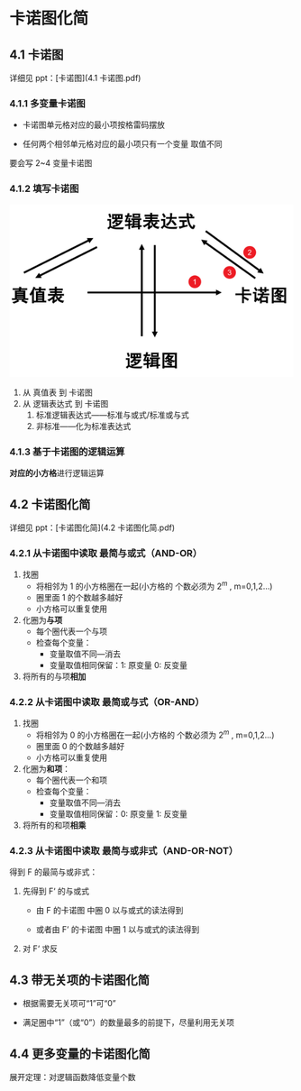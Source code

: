# 卡诺图化简

## 4.1 卡诺图

详细见 ppt：[卡诺图](4.1 卡诺图.pdf)

### 4.1.1 多变量卡诺图

- 卡诺图单元格对应的最小项按格雷码摆放

- 任何两个相邻单元格对应的最小项只有一个变量 取值不同

要会写 2~4 变量卡诺图

### 4.1.2 填写卡诺图

![填写卡诺图](卡诺图化简.assets/填写卡诺图.png)

1. 从 真值表 到 卡诺图
2. 从 逻辑表达式 到 卡诺图
   1. 标准逻辑表达式——标准与或式/标准或与式
   2. 非标准——化为标准表达式

### 4.1.3 基于卡诺图的逻辑运算

**对应的小方格**进行逻辑运算

## 4.2 卡诺图化简

详细见 ppt：[卡诺图化简](4.2 卡诺图化简.pdf)

### 4.2.1 从卡诺图中读取 最简与或式（AND-OR）

1. 找圈
   - 将相邻为 1 的小方格圈在一起(小方格的 个数必须为 $2^m$ , m=0,1,2…)
   - 圈里面 1 的个数越多越好
   - 小方格可以重复使用
2. 化圈为**与项**
   - 每个圈代表一个与项
   - 检查每个变量：
     - 变量取值不同—消去
     - 变量取值相同保留：1: 原变量  0: 反变量 
3. 将所有的与项**相加**

### 4.2.2 从卡诺图中读取 最简或与式（OR-AND）

1. 找圈
   - 将相邻为 0 的小方格圈在一起(小方格的 个数必须为 $2^m$ , m=0,1,2…)
   - 圈里面 0 的个数越多越好
   - 小方格可以重复使用
2. 化圈为**和项**：
   - 每个圈代表一个和项
   - 检查每个变量：
     - 变量取值不同—消去
     - 变量取值相同保留：0: 原变量  1: 反变量 
3. 将所有的和项**相乘**

### 4.2.3 从卡诺图中读取 最简与或非式（AND-OR-NOT）

得到 F 的最简与或非式：

1. 先得到 F‘ 的与或式

   - 由 F 的卡诺图 中圈 0 以与或式的读法得到

   - 或者由 F’ 的卡诺图 中圈 1 以与或式的读法得到

2. 对 F‘ 求反

## 4.3 带无关项的卡诺图化简

- 根据需要无关项可“1”可“0”

- 满足圈中“1”（或“0”）的数量最多的前提下，尽量利用无关项

## 4.4 更多变量的卡诺图化简

 展开定理：对逻辑函数降低变量个数